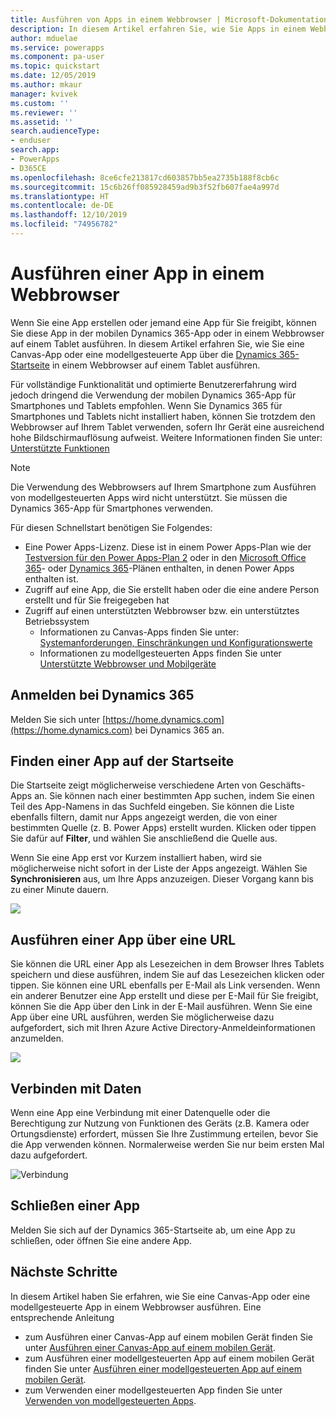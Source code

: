 ```yaml
---
title: Ausführen von Apps in einem Webbrowser | Microsoft-Dokumentation
description: In diesem Artikel erfahren Sie, wie Sie Apps in einem Webbrowser ausführen.
author: mduelae
ms.service: powerapps
ms.component: pa-user
ms.topic: quickstart
ms.date: 12/05/2019
ms.author: mkaur
manager: kvivek
ms.custom: ''
ms.reviewer: ''
ms.assetid: ''
search.audienceType:
- enduser
search.app:
- PowerApps
- D365CE
ms.openlocfilehash: 8ce6cfe213817cd603857bb5ea2735b188f8cb6c
ms.sourcegitcommit: 15c6b26ff085928459ad9b3f52fb607fae4a997d
ms.translationtype: HT
ms.contentlocale: de-DE
ms.lasthandoff: 12/10/2019
ms.locfileid: "74956782"
---
```

# <a name="run-an-app-in-a-web-browser"></a>Ausführen einer App in einem Webbrowser
Wenn Sie eine App erstellen oder jemand eine App für Sie freigibt, können Sie diese App in der mobilen Dynamics 365-App oder in einem Webbrowser auf einem Tablet ausführen. In diesem Artikel erfahren Sie, wie Sie eine Canvas-App oder eine modellgesteuerte App über die [Dynamics 365-Startseite](https://home.dynamics.com) in einem Webbrowser auf einem Tablet ausführen.

Für vollständige Funktionalität und optimierte Benutzererfahrung wird jedoch dringend die Verwendung der mobilen Dynamics 365-App für Smartphones und Tablets empfohlen. Wenn Sie Dynamics 365 für Smartphones und Tablets nicht installiert haben, können Sie trotzdem den Webbrowser auf Ihrem Tablet verwenden, sofern Ihr Gerät eine ausreichend hohe Bildschirmauflösung aufweist. Weitere Informationen finden Sie unter: [Unterstützte Funktionen](https://docs.microsoft.com/dynamics365/mobile-app/support-phones-tablets#supported-devices-for-the-mobile-app)

> [!NOTE]
> Die Verwendung des Webbrowsers auf Ihrem Smartphone zum Ausführen von modellgesteuerten Apps wird nicht unterstützt. Sie müssen die Dynamics 365-App für Smartphones verwenden.

Für diesen Schnellstart benötigen Sie Folgendes:
- Eine Power Apps-Lizenz. Diese ist in einem Power Apps-Plan wie der [Testversion für den Power Apps-Plan 2](https://docs.microsoft.com/powerapps/maker/signup-for-powerapps) oder in den [Microsoft Office 365](https://signup.microsoft.com/Signup?OfferId=467eab54-127b-42d3-b046-3844b860bebf&dl=O365_BUSINESS_PREMIUM&ali=1)- oder [Dynamics 365](https://dynamics.microsoft.com/pricing/)-Plänen enthalten, in denen Power Apps enthalten ist. 
- Zugriff auf eine App, die Sie erstellt haben oder die eine andere Person erstellt und für Sie freigegeben hat
- Zugriff auf einen unterstützten Webbrowser bzw. ein unterstütztes Betriebssystem
   - Informationen zu Canvas-Apps finden Sie unter: [Systemanforderungen, Einschränkungen und Konfigurationswerte](../maker/canvas-apps/limits-and-config.md)
   - Informationen zu modellgesteuerten Apps finden Sie unter [Unterstützte Webbrowser und Mobilgeräte](https://docs.microsoft.com/dynamics365/customer-engagement/admin/supported-web-browsers-and-mobile-devices)


## <a name="sign-in-to-dynamics-365"></a>Anmelden bei Dynamics 365
Melden Sie sich unter [https://home.dynamics.com](https://home.dynamics.com) bei Dynamics 365 an.

## <a name="find-an-app-on-the-home-page"></a>Finden einer App auf der Startseite
Die Startseite zeigt möglicherweise verschiedene Arten von Geschäfts-Apps an. Sie können nach einer bestimmten App suchen, indem Sie einen Teil des App-Namens in das Suchfeld eingeben. Sie können die Liste ebenfalls filtern, damit nur Apps angezeigt werden, die von einer bestimmten Quelle (z. B. Power Apps) erstellt wurden. Klicken oder tippen Sie dafür auf **Filter**, und wählen Sie anschließend die Quelle aus.

Wenn Sie eine App erst vor Kurzem installiert haben, wird sie möglicherweise nicht sofort in der Liste der Apps angezeigt. Wählen Sie **Synchronisieren** aus, um Ihre Apps anzuzeigen. Dieser Vorgang kann bis zu einer Minute dauern.

![](./media/run-app-browser/dynamics-365-home.png)


## <a name="run-an-app-from-a-url"></a>Ausführen einer App über eine URL
Sie können die URL einer App als Lesezeichen in dem Browser Ihres Tablets speichern und diese ausführen, indem Sie auf das Lesezeichen klicken oder tippen. Sie können eine URL ebenfalls per E-Mail als Link versenden. Wenn ein anderer Benutzer eine App erstellt und diese per E-Mail für Sie freigibt, können Sie die App über den Link in der E-Mail ausführen. Wenn Sie eine App über eine URL ausführen, werden Sie möglicherweise dazu aufgefordert, sich mit Ihren Azure Active Directory-Anmeldeinformationen anzumelden.

![](./media/run-app-browser/web-login.png)

## <a name="connect-to-data"></a>Verbinden mit Daten
Wenn eine App eine Verbindung mit einer Datenquelle oder die Berechtigung zur Nutzung von Funktionen des Geräts (z.B. Kamera oder Ortungsdienste) erfordert, müssen Sie Ihre Zustimmung erteilen, bevor Sie die App verwenden können. Normalerweise werden Sie nur beim ersten Mal dazu aufgefordert.

![Verbindung](./media/run-app-browser/app-connection.png)

## <a name="close-an-app"></a>Schließen einer App
Melden Sie sich auf der Dynamics 365-Startseite ab, um eine App zu schließen, oder öffnen Sie eine andere App.

## <a name="next-steps"></a>Nächste Schritte
In diesem Artikel haben Sie erfahren, wie Sie eine Canvas-App oder eine modellgesteuerte App in einem Webbrowser ausführen. Eine entsprechende Anleitung
- zum Ausführen einer Canvas-App auf einem mobilen Gerät finden Sie unter [Ausführen einer Canvas-App auf einem mobilen Gerät](run-app-client.md).
- zum Ausführen einer modellgesteuerten App auf einem mobilen Gerät finden Sie unter [Ausführen einer modellgesteuerten App auf einem mobilen Gerät](run-app-client-model-driven.md).
- zum Verwenden einer modellgesteuerten App finden Sie unter [Verwenden von modellgesteuerten Apps](use-model-driven-apps.md).


